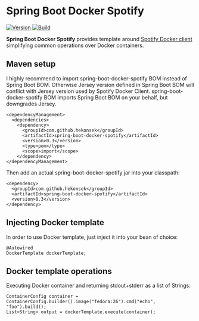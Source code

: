 # Spring Boot Docker Spotify

[![Version](https://img.shields.io/badge/Spring%20Boot%20Docker%20Spotify-0.3-blue.svg)](https://github.com/hekonsek/spring-boot-docker-spotify/releases)
[![Build](https://api.travis-ci.org/hekonsek/spring-boot-docker-spotify.svg)](https://travis-ci.org/hekonsek/spring-boot-docker-spotify)

**Spring Boot Docker Spotify** provides template around [Spotify Docker client](https://github.com/spotify/docker-client) simplifying common
operations over Docker containers.

## Maven setup

I highly recommend to import spring-boot-docker-spotify BOM instead of Spring Boot BOM. Otherwise Jersey version defined in Spring Boot BOM will conflict 
with Jersey version used by Spotify Docker Client. spring-boot-docker-spotify BOM imports Spring Boot BOM on your behalf, but downgrades Jersey.

```
<dependencyManagement>
  <dependencies>
    <dependency>
      <groupId>com.github.hekonsek</groupId>
      <artifactId>spring-boot-docker-spotify</artifactId>
      <version>0.3</version>
      <type>pom</type>
      <scope>import</scope>
    </dependency>
</dependencyManagement>
```

Then add an actual spring-boot-docker-spotify jar into your classpath:

    <dependency>
      <groupId>com.github.hekonsek</groupId>
      <artifactId>spring-boot-docker-spotify</artifactId>
      <version>0.3</version>
    </dependency>

## Injecting Docker template

In order to use Docker template, just inject it into your bean of choice:

```
@Autowired
DockerTemplate dockerTemplate;
```

## Docker template operations

Executing Docker container and returning stdout+stderr as a list of Strings:

```
ContainerConfig container = ContainerConfig.builder().image("fedora:26").cmd("echo", "foo").build();
List<String> output = dockerTemplate.execute(container);
```